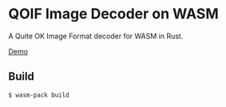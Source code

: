 # QOIF Image Decoder on WASM

A Quite OK Image Format decoder for WASM in Rust.

[Demo](https://lukeflima.dev.br/blog/qoi-viewer)

## Build

```console
$ wasm-pack build
```
